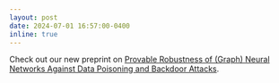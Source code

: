 ```yaml
---
layout: post
date: 2024-07-01 16:57:00-0400
inline: true
---
```


Check out our new preprint on [Provable Robustness of (Graph) Neural Networks Against Data Poisoning and Backdoor Attacks](https://arxiv.org/abs/2407.10867).
